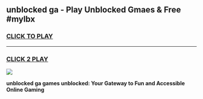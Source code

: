 
## unblocked ga - Play Unblocked Gmaes & Free #mylbx
<h3>
<a href="https://news.freeplayer.one?title=unblocked_ga&ref=26F">CLICK TO PLAY</a></h3>
<hr>

<h3>
<a href="https://news.freeplayer.one?title=unblocked_ga&ref=26F">CLICK 2 PLAY</a>
  
</h3>

<a href="https://news.freeplayer.one?title=unblocked_ga&ref=26F/"><img src="https://clearcache.store/games.png"></a>


**unblocked ga games unblocked: Your Gateway to Fun and Accessible Online Gaming**
